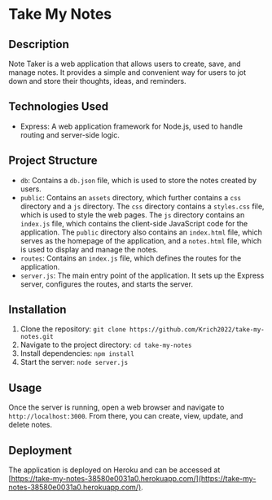# Take My Notes

## Description

Note Taker is a web application that allows users to create, save, and manage notes. It provides a simple and convenient way for users to jot down and store their thoughts, ideas, and reminders.

## Technologies Used

- Express: A web application framework for Node.js, used to handle routing and server-side logic.

## Project Structure

- `db`: Contains a `db.json` file, which is used to store the notes created by users.
- `public`: Contains an `assets` directory, which further contains a `css` directory and a `js` directory. The `css` directory contains a `styles.css` file, which is used to style the web pages. The `js` directory contains an `index.js` file, which contains the client-side JavaScript code for the application. The `public` directory also contains an `index.html` file, which serves as the homepage of the application, and a `notes.html` file, which is used to display and manage the notes.
- `routes`: Contains an `index.js` file, which defines the routes for the application.
- `server.js`: The main entry point of the application. It sets up the Express server, configures the routes, and starts the server.

## Installation

1. Clone the repository: `git clone https://github.com/Krich2022/take-my-notes.git`
2. Navigate to the project directory: `cd take-my-notes`
3. Install dependencies: `npm install`
4. Start the server: `node server.js`

## Usage

Once the server is running, open a web browser and navigate to `http://localhost:3000`. From there, you can create, view, update, and delete notes.

## Deployment

The application is deployed on Heroku and can be accessed at [https://take-my-notes-38580e0031a0.herokuapp.com/](https://take-my-notes-38580e0031a0.herokuapp.com/).
